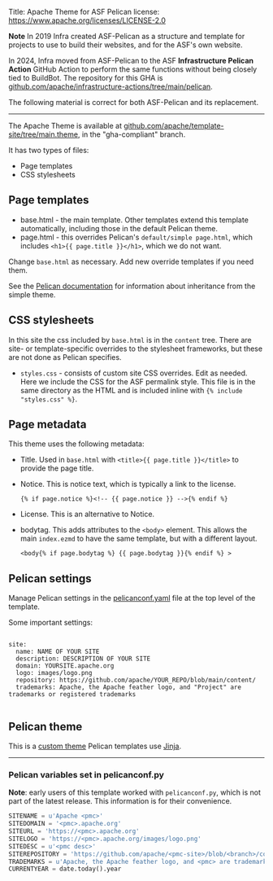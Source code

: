 Title: Apache Theme for ASF Pelican
license: https://www.apache.org/licenses/LICENSE-2.0

**Note**
In 2019 Infra created ASF-Pelican as a structure and template for projects to use to build their websites, and for the ASF's own website.

In 2024, Infra moved from ASF-Pelican to the ASF **Infrastructure Pelican Action** GitHub Action to perform the same functions without being closely tied to BuildBot. The repository for this GHA is <a href="https//:github.com/apache/infrastructure-actions/tree/main/pelican" target="_blank">github.com/apache/infrastructure-actions/tree/main/pelican</a>.

The following material is correct for both ASF-Pelican and its replacement.
<hr/>
The Apache Theme is available at <a href="https://github.com/apache/template-site/tree/main/theme" target="_blank">github.com/apache/template-site/tree/main.theme</a>, in the "gha-compliant" branch.

It has two types of files:

- Page templates
- CSS stylesheets

## Page templates

- base.html - the main template. Other templates extend this template automatically, including those in the default Pelican theme.
- page.html - this overrides Pelican's `default/simple page.html`, which includes `<h1>{{ page.title }}</h1>`, which we do not want.

Change `base.html` as necessary. Add new override templates if you need them.

See the <a href="https://docs.getpelican.com/en/latest/themes.html#inheritance" target="_blank">Pelican documentation</a> for information about inheritance from the simple theme.

## CSS stylesheets

In this site the css included by `base.html` is in the `content` tree.
There are site- or template-specific overrides to the stylesheet frameworks, but these are not done as Pelican specifies.

- `styles.css` - consists of custom site CSS overrides. Edit as needed. Here we include the CSS for the ASF permalink style.
  This file is in the same directory as the HTML and is included inline with `{% include "styles.css" %}`.

## Page metadata

This theme uses the following metadata:

- Title. Used in `base.html` with `<title>{{ page.title }}</title>` to provide the page title.

- Notice. This is notice text, which is typically a link to the license.

  `{% if page.notice %}<!-- {{ page.notice }} -->{% endif %}`

- License. This is an alternative to Notice.

- bodytag. This adds attributes to the `<body>` element.
  This allows the main `index.ezmd` to have the same template, but with a different layout.

  `<body{% if page.bodytag %} {{ page.bodytag }}{% endif %} >`   

## Pelican settings

Manage Pelican settings in the <a href="https://github.com/apache/template-site/blob/main/pelicanconf.yaml" target="_blank">pelicanconf.yaml</a> file at the top level of the template.

Some important settings:

```

site:
  name: NAME OF YOUR SITE
  description: DESCRIPTION OF YOUR SITE
  domain: YOURSITE.apache.org
  logo: images/logo.png
  repository: https://github.com/apache/YOUR_REPO/blob/main/content/
  trademarks: Apache, the Apache feather logo, and "Project" are trademarks or registered trademarks
  
```


## Pelican theme

This is a [custom theme][1] Pelican templates use [Jinja][2].


<hr />

### Pelican variables set in pelicanconf.py

**Note**: early users of this template worked with `pelicanconf.py`, which is not part of the latest release. This information is for their convenience.

~~~python
SITENAME = u'Apache <pmc>'
SITEDOMAIN = '<pmc>.apache.org'
SITEURL = 'https://<pmc>.apache.org'
SITELOGO = 'https://<pmc>.apache.org/images/logo.png'
SITEDESC = u'<pmc desc>'
SITEREPOSITORY = 'https://github.com/apache/<pmc-site>/blob/<branch>/content/'
TRADEMARKS = u'Apache, the Apache feather logo, and <pmc> are trademarks or registered trademarks'
CURRENTYEAR = date.today().year
~~~


[1]: https://docs.getpelican.com/en/latest/themes.html
[2]: https://jinja.palletsprojects.com/en/3.0.x/
